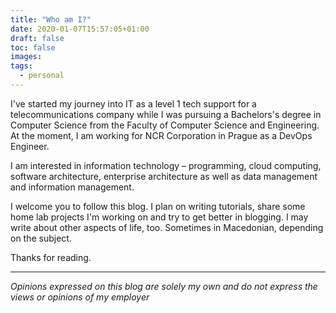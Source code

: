 ```yaml
---
title: "Who am I?"
date: 2020-01-07T15:57:05+01:00
draft: false
toc: false
images:
tags:
  - personal
---
```


I've started my journey into IT as a level 1 tech support for a telecommunications company while I was pursuing a Bachelors's degree in Computer Science from the Faculty of Computer Science and Engineering. At the moment, I am working for NCR Corporation in Prague as a DevOps Engineer.

I am interested in information technology – programming, cloud computing, software architecture, enterprise architecture as well as data management and information management.

I welcome you to follow this blog. I plan on writing tutorials, share some home lab projects I'm working on and try to get better in blogging. I may write about other aspects of life, too. Sometimes in Macedonian, depending on the subject.

Thanks for reading.

---
_Opinions expressed on this blog are solely my own and do not express the views or opinions of my employer_

